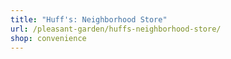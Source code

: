 ```yaml
---
title: "Huff's: Neighborhood Store"
url: /pleasant-garden/huffs-neighborhood-store/
shop: convenience
---
```

